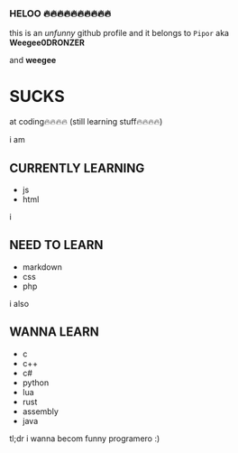 ### HELOO 🔥🔥🔥🔥🔥🔥🔥🔥🔥🔥
this is an _unfunny_ github profile and it belongs to `Pipor` aka **Weegee0DRONZER**

and **weegee**
# SUCKS
at coding🔥🔥🔥🔥 (still learning stuff🔥🔥🔥🔥)

i am
## CURRENTLY  LEARNING
- js
- html

i
## NEED TO LEARN
- markdown
- css
- php

i also
## WANNA LEARN
- c
- c++
- c#
- python
- lua
- rust
- assembly
- java

tl;dr i wanna becom funny programero :)
